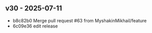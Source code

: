 ## v30 - 2025-07-11


- b8c82b0 Merge pull request #63 from MyshakinMikhail/feature
- 6c09e36 edit release